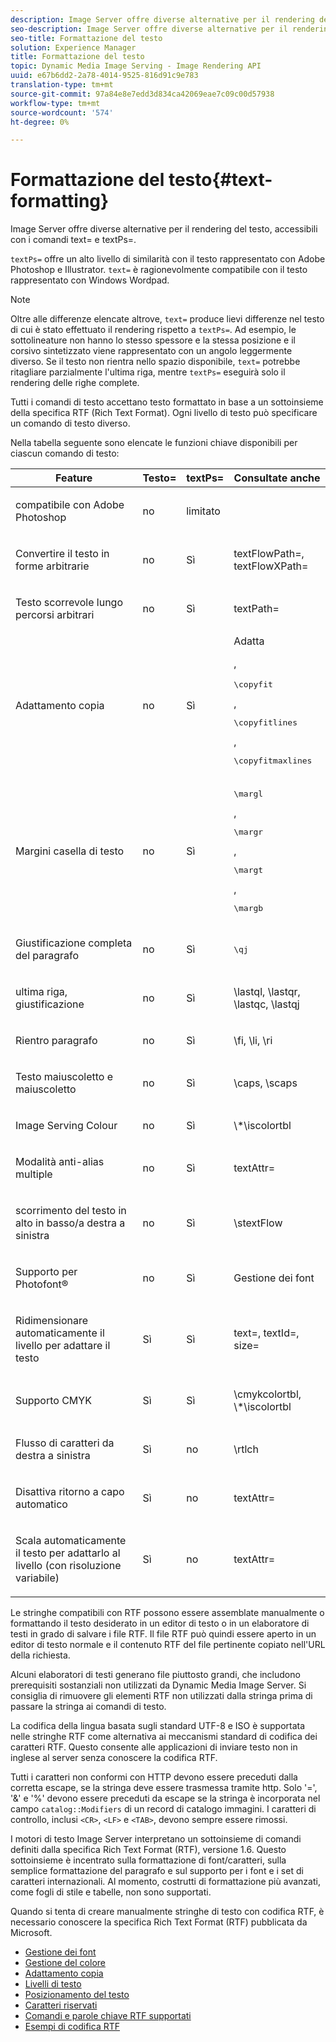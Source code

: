 ```yaml
---
description: Image Server offre diverse alternative per il rendering del testo, accessibili con i comandi text= e textPs=.
seo-description: Image Server offre diverse alternative per il rendering del testo, accessibili con i comandi text= e textPs=.
seo-title: Formattazione del testo
solution: Experience Manager
title: Formattazione del testo
topic: Dynamic Media Image Serving - Image Rendering API
uuid: e67b6dd2-2a78-4014-9525-816d91c9e783
translation-type: tm+mt
source-git-commit: 97a84e8e7edd3d834ca42069eae7c09c00d57938
workflow-type: tm+mt
source-wordcount: '574'
ht-degree: 0%

---
```



# Formattazione del testo{#text-formatting}

Image Server offre diverse alternative per il rendering del testo, accessibili con i comandi text= e textPs=.

`textPs=` offre un alto livello di similarità con il testo rappresentato con  Adobe Photoshop e  Illustrator. `text=` è ragionevolmente compatibile con il testo rappresentato con Windows Wordpad.

>[!NOTE]
>
>Oltre alle differenze elencate altrove, `text=` produce lievi differenze nel testo di cui è stato effettuato il rendering rispetto a `textPs=`. Ad esempio, le sottolineature non hanno lo stesso spessore e la stessa posizione e il corsivo sintetizzato viene rappresentato con un angolo leggermente diverso. Se il testo non rientra nello spazio disponibile, `text=` potrebbe ritagliare parzialmente l&#39;ultima riga, mentre `textPs=` eseguirà solo il rendering delle righe complete.

Tutti i comandi di testo accettano testo formattato in base a un sottoinsieme della specifica RTF (Rich Text Format). Ogni livello di testo può specificare un comando di testo diverso.

Nella tabella seguente sono elencate le funzioni chiave disponibili per ciascun comando di testo:

<table id="table_9C41CBDA94C24805B538E5049B0137C6"> 
 <thead> 
  <tr> 
   <th class="entry"> <b> Feature</b> </th> 
   <th class="entry"> <b> Testo=</b> </th> 
   <th class="entry"> <b> textPs=</b> </th> 
   <th class="entry"> <b> Consultate anche</b> </th> 
  </tr> 
 </thead>
 <tbody> 
  <tr> 
   <td> <p>  compatibile con Adobe Photoshop </p> </td> 
   <td> <p> no </p> </td> 
   <td> <p> limitato </p> </td> 
   <td> <p> </p> </td> 
  </tr> 
  <tr> 
   <td> <p>Convertire il testo in forme arbitrarie </p> </td> 
   <td> <p>no </p> </td> 
   <td> <p>Sì </p> </td> 
   <td> <p>textFlowPath=, textFlowXPath= </p> </td> 
  </tr> 
  <tr> 
   <td> <p>Testo scorrevole lungo percorsi arbitrari </p> </td> 
   <td> <p>no </p> </td> 
   <td> <p>Sì </p> </td> 
   <td> <p>textPath= </p> </td> 
  </tr> 
  <tr> 
   <td> <p>Adattamento copia </p> </td> 
   <td> <p>no </p> </td> 
   <td> <p>Sì </p> </td> 
   <td> Adatta <p>, <pre>\copyfit</pre>, <pre>\copyfitlines</pre>, <pre>\copyfitmaxlines</pre> </p> </td> 
  </tr> 
  <tr> 
   <td> <p>Margini casella di testo </p> </td> 
   <td> <p>no </p> </td> 
   <td> <p>Sì </p> </td> 
   <td> <p><pre>\margl</pre>, <pre>\margr</pre>, <pre>\margt</pre>, <pre>\margb</pre> </p> </td> 
  </tr> 
  <tr> 
   <td> <p>Giustificazione completa del paragrafo </p> </td> 
   <td> <p>no </p> </td> 
   <td> <p>Sì </p> </td> 
   <td> <p><pre>\qj</pre> </p> </td> 
  </tr> 
  <tr> 
   <td> <p>ultima riga, giustificazione </p> </td> 
   <td> <p>no </p> </td> 
   <td> <p>Sì </p> </td> 
   <td> <p>\lastql, \lastqr, \lastqc, \lastqj </p> </td> 
  </tr> 
  <tr> 
   <td> <p>Rientro paragrafo </p> </td> 
   <td> <p>no </p> </td> 
   <td> <p>Sì </p> </td> 
   <td> <p>\fi, \li, \ri </p> </td> 
  </tr> 
  <tr> 
   <td> <p>Testo maiuscoletto e maiuscoletto </p> </td> 
   <td> <p>no </p> </td> 
   <td> <p>Sì </p> </td> 
   <td> <p>\caps, \scaps </p> </td> 
  </tr> 
  <tr> 
   <td> <p>Image Serving Colour </p> </td> 
   <td> <p>no </p> </td> 
   <td> <p>Sì </p> </td> 
   <td> <p>\*\iscolortbl </p> </td> 
  </tr> 
  <tr> 
   <td> <p>Modalità anti-alias multiple </p> </td> 
   <td> <p>no </p> </td> 
   <td> <p>Sì </p> </td> 
   <td> <p>textAttr= </p> </td> 
  </tr> 
  <tr> 
   <td> <p>scorrimento del testo in alto in basso/a destra a sinistra </p> </td> 
   <td> <p>no </p> </td> 
   <td> <p>Sì </p> </td> 
   <td> <p>\stextFlow </p> </td> 
  </tr> 
  <tr> 
   <td> <p>Supporto per Photofont® </p> </td> 
   <td> <p>no </p> </td> 
   <td> <p>Sì </p> </td> 
   <td> Gestione dei font </td> 
  </tr> 
  <tr> 
   <td> <p>Ridimensionare automaticamente il livello per adattare il testo </p> </td> 
   <td> <p>Sì </p> </td> 
   <td> <p>Sì </p> </td> 
   <td> <p>text=, textId=, size= </p> </td> 
  </tr> 
  <tr> 
   <td> <p>Supporto CMYK </p> </td> 
   <td> <p>Sì </p> </td> 
   <td> <p>Sì </p> </td> 
   <td> <p>\cmykcolortbl, \*\iscolortbl </p> </td> 
  </tr> 
  <tr> 
   <td> <p>Flusso di caratteri da destra a sinistra </p> </td> 
   <td> <p>Sì </p> </td> 
   <td> <p>no </p> </td> 
   <td> <p>\rtlch </p> </td> 
  </tr> 
  <tr> 
   <td> <p>Disattiva ritorno a capo automatico </p> </td> 
   <td> <p>Sì </p> </td> 
   <td> <p>no </p> </td> 
   <td> <p>textAttr= </p> </td> 
  </tr> 
  <tr> 
   <td> <p>Scala automaticamente il testo per adattarlo al livello (con risoluzione variabile) </p> </td> 
   <td> <p>Sì </p> </td> 
   <td> <p>no </p> </td> 
   <td> <p>textAttr= </p> </td> 
  </tr> 
 </tbody> 
</table>

Le stringhe compatibili con RTF possono essere assemblate manualmente o formattando il testo desiderato in un editor di testo o in un elaboratore di testi in grado di salvare i file RTF. Il file RTF può quindi essere aperto in un editor di testo normale e il contenuto RTF del file pertinente copiato nell&#39;URL della richiesta.

Alcuni elaboratori di testi generano file piuttosto grandi, che includono prerequisiti sostanziali non utilizzati da Dynamic Media Image Server. Si consiglia di rimuovere gli elementi RTF non utilizzati dalla stringa prima di passare la stringa ai comandi di testo.

La codifica della lingua basata sugli standard UTF-8 e ISO è supportata nelle stringhe RTF come alternativa ai meccanismi standard di codifica dei caratteri RTF. Questo consente alle applicazioni di inviare testo non in inglese al server senza conoscere la codifica RTF.

Tutti i caratteri non conformi con HTTP devono essere preceduti dalla corretta escape, se la stringa deve essere trasmessa tramite http. Solo &#39;=&#39;, &#39;&amp;&#39; e &#39;%&#39; devono essere preceduti da escape se la stringa è incorporata nel campo `catalog::Modifiers` di un record di catalogo immagini. I caratteri di controllo, inclusi `<CR>`, `<LF>` e `<TAB>`, devono sempre essere rimossi.

I motori di testo Image Server interpretano un sottoinsieme di comandi definiti dalla specifica Rich Text Format (RTF), versione 1.6. Questo sottoinsieme è incentrato sulla formattazione di font/caratteri, sulla semplice formattazione del paragrafo e sul supporto per i font e i set di caratteri internazionali. Al momento, costrutti di formattazione più avanzati, come fogli di stile e tabelle, non sono supportati.

Quando si tenta di creare manualmente stringhe di testo con codifica RTF, è necessario conoscere la specifica Rich Text Format (RTF) pubblicata da Microsoft.

* [Gestione dei font](r-font-handling.md)
* [Gestione del colore](r-color-handling.md)
* [Adattamento copia](r-copy-fitting.md)
* [Livelli di testo](r-text-layers.md)
* [Posizionamento del testo](r-text-positioning.md)
* [Caratteri riservati](r-reserved-characters.md)
* [Comandi e parole chiave RTF supportati](c-supported-rtf-commands-and-keywords/c-supported-rtf-commands-and-keywords.md)
* [Esempi di codifica RTF](r-rtf-encoding-examples.md)
